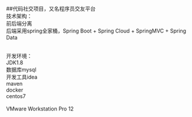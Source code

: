 ##代码社交项目，又名程序员交友平台<br/>
技术架构：<br/>
    前后端分离<br/>
    后端采用spring全家桶，Spring Boot + Spring Cloud + SpringMVC + Spring Data<br/><br/>
    
开发环境：<br/>
    JDK1.8<br/>
    数据库mysql<br/>
    开发工具idea<br/> 
    maven<br/>
    docker<br/>
    centos7<br/>  
    VMware Workstation Pro 12<br/>
